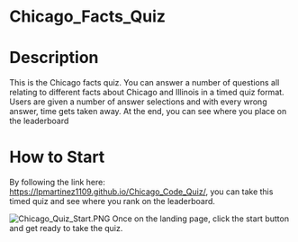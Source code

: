 # Chicago_Facts_Quiz

# Description
This is the Chicago facts quiz. You can answer a number of questions all relating to different facts about Chicago and Illinois in a timed quiz format. Users are given a number of answer selections and with every wrong answer, time gets taken away. At the end, you can see where you place on the leaderboard

# How to Start

By following the link here: https://lpmartinez1109.github.io/Chicago_Code_Quiz/, you can take this timed quiz and see where you rank on the leaderboard.

![Chicago_Quiz_Start.PNG](../Images/Chicago_Quiz_Start.PNG)
Once on the landing page, click the start button and get ready to take the quiz.


